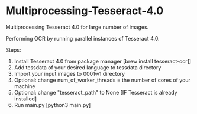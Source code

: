 # Multiprocessing-Tesseract-4.0
Multiprocessing Tesseract 4.0 for large number of images.

Performing OCR by running parallel instances of Tesseract 4.0. 

Steps: 
   1) Install Tesseract 4.0 from package manager [brew install tesseract-ocr]]
   2) Add tessdata of your desired language to tessdata directory
   2) Import your input images to 0001w1 directory
   3) Optional: change num_of_worker_threads = the number of cores of your machine
   4) Optional: change "tesseract_path" to None [IF Tesseract is already installed]
   5) Run main.py [python3 main.py]
   
